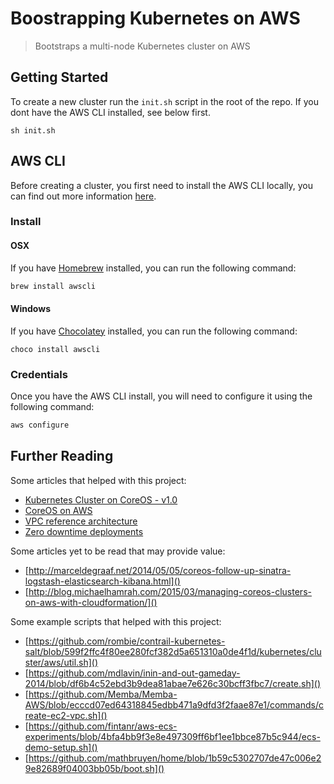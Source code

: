 #  Boostrapping Kubernetes on AWS
> Bootstraps a multi-node Kubernetes cluster on AWS


## Getting Started

To create a new cluster run the `init.sh` script in the root of the repo. If you 
dont have the AWS CLI installed, see below first.

```
sh init.sh
```


## AWS CLI
Before creating a cluster, you first need to install the AWS CLI locally,
you can find out more information [here](https://aws.amazon.com/cli/).

### Install

#### OSX
If you have [Homebrew](http://brew.sh/) installed, you can run the following command:

```sh
brew install awscli
```

#### Windows
If you have [Chocolatey](https://chocolatey.org) installed, you can run the following command:

```
choco install awscli
```

### Credentials
Once you have the AWS CLI install, you will need to configure it using the following command:

```sh
aws configure
```


## Further Reading
Some articles that helped with this project:

- [Kubernetes Cluster on CoreOS - v1.0](https://github.com/kubernetes/kubernetes/blob/release-1.0/docs/getting-started-guides/coreos/coreos_multinode_cluster.md)
- [CoreOS on AWS](https://coreos.com/os/docs/latest/booting-on-ec2.html)
- [VPC reference architecture](http://blog.bwhaley.com/reference-vpc-architecture)
- [Zero downtime deployments](http://waytothepiratecove.blogspot.com.au/2015/03/delivery-pipeline-and-zero-downtime.html)

Some articles yet to be read that may provide value:

- [http://marceldegraaf.net/2014/05/05/coreos-follow-up-sinatra-logstash-elasticsearch-kibana.html]()
- [http://blog.michaelhamrah.com/2015/03/managing-coreos-clusters-on-aws-with-cloudformation/]()

Some example scripts that helped with this project:

- [https://github.com/rombie/contrail-kubernetes-salt/blob/599f2ffc4f80ee280fcf382d5a651310a0de4f1d/kubernetes/cluster/aws/util.sh]()
- [https://github.com/mdlavin/inin-and-out-gameday-2014/blob/df6b4c52ebd3b9dea81abae7e626c30bcff3fbc7/create.sh]()
- [https://github.com/Memba/Memba-AWS/blob/ecccd07ed64318845edbb471a9dfd3f2faae87e1/commands/create-ec2-vpc.sh]()
- [https://github.com/fintanr/aws-ecs-experiments/blob/4bfa4bb9f3e8e497309ff6bf1ee1bbce87b5c944/ecs-demo-setup.sh]()
- [https://github.com/mathbruyen/home/blob/1b59c5302707de47c006e29e82689f04003bb05b/boot.sh]()
